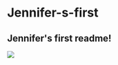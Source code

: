 # Jennifer-s-first

## Jennifer's first readme!

<img src="https://giphy.com/stories/self-care-sunday-stickers-d488e0e2-b03f">

